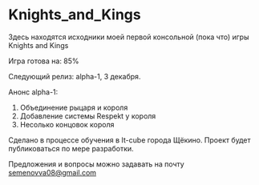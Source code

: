 # Knights_and_Kings
Здесь находятся исходники моей первой консольной (пока что) игры Knights and Kings

Игра готова на: 85%

Следующий релиз: alpha-1, 3 декабря.

Анонс alpha-1:

1. Объединение рыцаря и короля
2. Добавление системы Respekt у короля
3. Несолько концовок  короля
   


Сделано в процессе обучения в It-cube города Щёкино. 
Проект будет публиковаться по мере разработки.

Предложения и вопросы можно задавать на почту semenovva08@gmail.com
